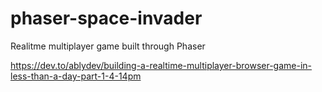 # phaser-space-invader
Realitme multiplayer game built through Phaser

https://dev.to/ablydev/building-a-realtime-multiplayer-browser-game-in-less-than-a-day-part-1-4-14pm
